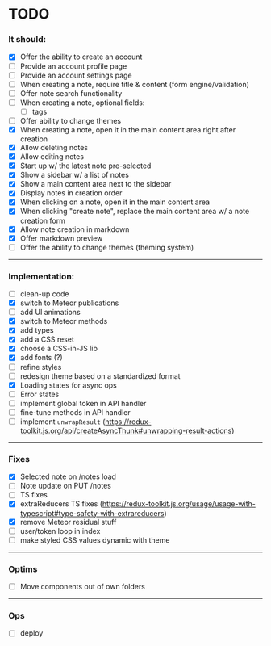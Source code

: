 # TODO

### It should:

- [x] Offer the ability to create an account
- [ ] Provide an account profile page
- [ ] Provide an account settings page
- [ ] When creating a note, require title & content (form engine/validation)
- [ ] Offer note search functionality
- [ ] When creating a note, optional fields:
  - [ ] tags
- [ ] Offer ability to change themes
- [x] When creating a note, open it in the main content area right after creation
- [x] Allow deleting notes
- [x] Allow editing notes
- [x] Start up w/ the latest note pre-selected
- [x] Show a sidebar w/ a list of notes
- [x] Show a main content area next to the sidebar
- [x] Display notes in creation order
- [x] When clicking on a note, open it in the main content area
- [x] When clicking "create note", replace the main content area w/ a note creation form
- [x] Allow note creation in markdown
- [x] Offer markdown preview
- [ ] Offer the ability to change themes (theming system)

---

### Implementation:

- [ ] clean-up code
- [x] switch to Meteor publications
- [ ] add UI animations
- [x] switch to Meteor methods
- [x] add types
- [x] add a CSS reset
- [x] choose a CSS-in-JS lib
- [x] add fonts (?)
- [ ] refine styles
- [ ] redesign theme based on a standardized format
- [x] Loading states for async ops
- [ ] Error states
- [ ] implement global token in API handler
- [ ] fine-tune methods in API handler
- [ ] implement `unwrapResult` (https://redux-toolkit.js.org/api/createAsyncThunk#unwrapping-result-actions)

---

### Fixes

- [x] Selected note on /notes load
- [ ] Note update on PUT /notes
- [ ] TS fixes
- [x] extraReducers TS fixes (https://redux-toolkit.js.org/usage/usage-with-typescript#type-safety-with-extrareducers)
- [x] remove Meteor residual stuff
- [ ] user/token loop in index
- [ ] make styled CSS values dynamic with theme

---

### Optims

- [ ] Move components out of own folders

---

### Ops

- [ ] deploy
